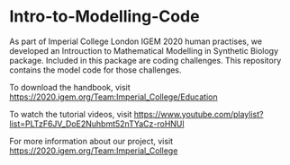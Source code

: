 # Intro-to-Modelling-Code

As part of Imperial College London IGEM 2020 human practises, we developed an Introuction to Mathematical Modelling in Synthetic Biology package. Included in this package are coding challenges. This repository contains the model code for those challenges.

To download the handbook, visit https://2020.igem.org/Team:Imperial_College/Education

To watch the tutorial videos, visit https://www.youtube.com/playlist?list=PLTzF6JV_DoE2Nuhbmt52nTYaCz-roHNUl

For more information about our project, visit https://2020.igem.org/Team:Imperial_College
